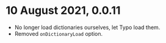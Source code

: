 # 10 August 2021, 0.0.11 

- No longer load dictionaries ourselves, let Typo load them.
- Removed `onDictionaryLoad` option.